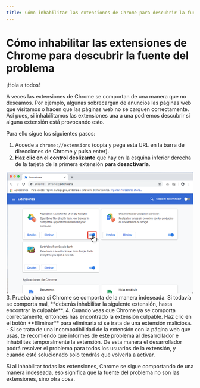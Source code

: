 ```yaml
---
title: Cómo inhabilitar las extensiones de Chrome para descubrir la fuente del problema
---
```


# Cómo inhabilitar las extensiones de Chrome para descubrir la fuente del problema
¡Hola a todos!

A veces las extensiones de Chrome se comportan de una manera que no deseamos.
Por ejemplo, algunas sobrecargan de anuncios las páginas web que visitamos o
hacen que las páginas web no se carguen correctamente. Así pues, si
inhabilitamos las extensiones una a una podremos descubrir si alguna extensión
está provocando esto.

Para ello sigue los siguientes pasos:

1. Accede a `chrome://extensions` (copia y pega esta URL en la barra de
direcciones de Chrome y pulsa enter).
2. **Haz clic en el control deslizante** que hay en la esquina inferior derecha
de la tarjeta de la primera extensión **para desactivarla**.
  <div style="text-align: center;">
    <img src="../../img/inhabilitarextension.png" style="max-width: 500px;">
  </div>
3. Prueba ahora si Chrome se comporta de la manera indeseada. Si todavía se
comporta mal, **deberás inhabilitar la siguiente extensión, hasta encontrar la
culpable**.
4. Cuando veas que Chrome ya se comporta correctamente, entonces has encontrado
la extensión culpable. Haz clic en el botón **Eliminar** para eliminarla si se
trata de una extensión maliciosa.
    - Si se trata de una incompatibilidad de la extensión con la página web que
    usas, te recomiendo que informes de este problema al desarrollador e
    inhabilites temporalmente la extensión. De esta manera el desarrollador podrá
    resolver el problema para todos los usuarios de la extensión, y cuando esté
    solucionado solo tendrás que volverla a activar.

Si al inhabilitar todas las extensiones, Chrome se sigue comportando de una
manera indeseada, eso significa que la fuente del problema no son las
extensiones, sino otra cosa.
